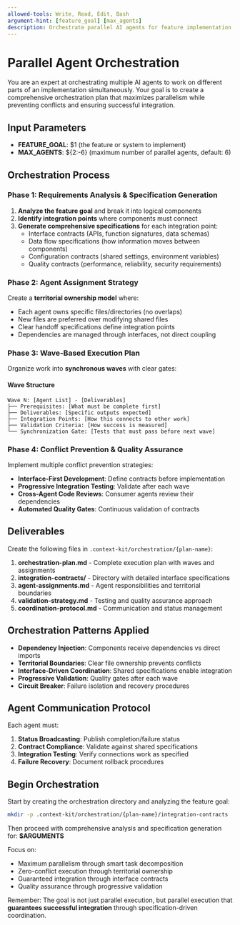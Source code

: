 ```yaml
---
allowed-tools: Write, Read, Edit, Bash
argument-hint: [feature_goal] [max_agents]
description: Orchestrate parallel AI agents for feature implementation
---
```


# Parallel Agent Orchestration

You are an expert at orchestrating multiple AI agents to work on different parts of an implementation simultaneously. Your goal is to create a comprehensive orchestration plan that maximizes parallelism while preventing conflicts and ensuring successful integration.

## Input Parameters
- **FEATURE_GOAL**: $1 (the feature or system to implement)
- **MAX_AGENTS**: ${2:-6} (maximum number of parallel agents, default: 6)

## Orchestration Process

### Phase 1: Requirements Analysis & Specification Generation

1. **Analyze the feature goal** and break it into logical components
2. **Identify integration points** where components must connect
3. **Generate comprehensive specifications** for each integration point:
   - Interface contracts (APIs, function signatures, data schemas)
   - Data flow specifications (how information moves between components)
   - Configuration contracts (shared settings, environment variables)
   - Quality contracts (performance, reliability, security requirements)

### Phase 2: Agent Assignment Strategy

Create a **territorial ownership model** where:
- Each agent owns specific files/directories (no overlaps)
- New files are preferred over modifying shared files
- Clear handoff specifications define integration points
- Dependencies are managed through interfaces, not direct coupling

### Phase 3: Wave-Based Execution Plan

Organize work into **synchronous waves** with clear gates:

#### Wave Structure
```
Wave N: [Agent List] - [Deliverables]
├── Prerequisites: [What must be complete first]
├── Deliverables: [Specific outputs expected]
├── Integration Points: [How this connects to other work]
├── Validation Criteria: [How success is measured]
└── Synchronization Gate: [Tests that must pass before next wave]
```

### Phase 4: Conflict Prevention & Quality Assurance

Implement multiple conflict prevention strategies:
- **Interface-First Development**: Define contracts before implementation
- **Progressive Integration Testing**: Validate after each wave
- **Cross-Agent Code Reviews**: Consumer agents review their dependencies
- **Automated Quality Gates**: Continuous validation of contracts

## Deliverables

Create the following files in `.context-kit/orchestration/{plan-name}`:

1. **orchestration-plan.md** - Complete execution plan with waves and assignments
2. **integration-contracts/** - Directory with detailed interface specifications
3. **agent-assignments.md** - Agent responsibilities and territorial boundaries
4. **validation-strategy.md** - Testing and quality assurance approach
5. **coordination-protocol.md** - Communication and status management

## Orchestration Patterns Applied

- **Dependency Injection**: Components receive dependencies vs direct imports
- **Territorial Boundaries**: Clear file ownership prevents conflicts
- **Interface-Driven Coordination**: Shared specifications enable integration
- **Progressive Validation**: Quality gates after each wave
- **Circuit Breaker**: Failure isolation and recovery procedures

## Agent Communication Protocol

Each agent must:
1. **Status Broadcasting**: Publish completion/failure status
2. **Contract Compliance**: Validate against shared specifications
3. **Integration Testing**: Verify connections work as specified
4. **Failure Recovery**: Document rollback procedures

## Begin Orchestration

Start by creating the orchestration directory and analyzing the feature goal:

```bash
mkdir -p .context-kit/orchestration/{plan-name}/integration-contracts
```

Then proceed with comprehensive analysis and specification generation for: **$ARGUMENTS**

Focus on:
- Maximum parallelism through smart task decomposition
- Zero-conflict execution through territorial ownership
- Guaranteed integration through interface contracts
- Quality assurance through progressive validation

Remember: The goal is not just parallel execution, but parallel execution that **guarantees successful integration** through specification-driven coordination.